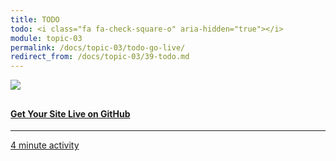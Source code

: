 ```yaml
---
title: TODO
todo: <i class="fa fa-check-square-o" aria-hidden="true"></i>
module: topic-03
permalink: /docs/topic-03/todo-go-live/
redirect_from: /docs/topic-03/39-todo.md
---
```


<div class="row text-center">
    <div class="col-lg-4">
        <div class="bs-component">
          <div class="list-group">
              <a href="{{ site.url }}/docs/topic-03/going-live/" target="_blank" class="list-group-item">
                <img src="../img/hw-icon-github.svg" style="max-height: 100px; margin: auto; margin-bottom: 10px;" />
                <h4 class="list-group-item-heading">Get Your Site Live on GitHub</h4>
                <hr>
                <p class="list-group-item-text"><i class="fa fa-clock-o" aria-hidden="true"></i> 4 minute activity</p>
              </a>
          </div>
        </div>
    </div>
</div>
